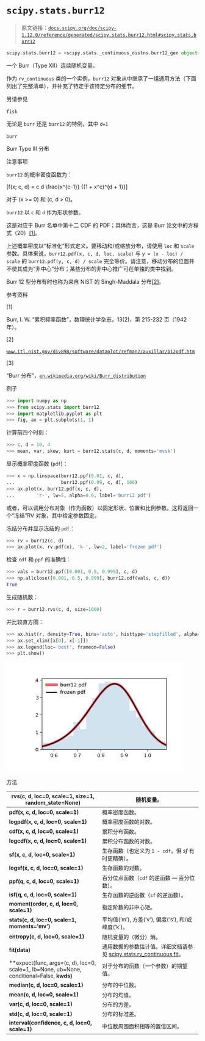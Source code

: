 # `scipy.stats.burr12`

> 原文链接：[`docs.scipy.org/doc/scipy-1.12.0/reference/generated/scipy.stats.burr12.html#scipy.stats.burr12`](https://docs.scipy.org/doc/scipy-1.12.0/reference/generated/scipy.stats.burr12.html#scipy.stats.burr12)

```py
scipy.stats.burr12 = <scipy.stats._continuous_distns.burr12_gen object>
```

一个 Burr（Type XII）连续随机变量。

作为 `rv_continuous` 类的一个实例，`burr12` 对象从中继承了一组通用方法（下面列出了完整清单），并补充了特定于该特定分布的细节。

另请参见

`fisk`

无论是 `burr` 还是 `burr12` 的特例，其中 `d=1`

`burr`

Burr Type III 分布

注意事项

`burr12` 的概率密度函数为：

\[f(x; c, d) = c d \frac{x^{c-1}} {(1 + x^c)^{d + 1}}\]

对于 \(x >= 0\) 和 \(c, d > 0\)。

`burr12` 以 `c` 和 `d` 作为形状参数。

这是对应于 Burr 名单中第十二 CDF 的 PDF；具体而言，这是 Burr 论文中的方程式（20）[[1]](#rae0857534213-1)。

上述概率密度以“标准化”形式定义。要移动和/或缩放分布，请使用 `loc` 和 `scale` 参数。具体来说，`burr12.pdf(x, c, d, loc, scale)` 与 `y = (x - loc) / scale` 的 `burr12.pdf(y, c, d) / scale` 完全等价。请注意，移动分布的位置并不使其成为“非中心”分布；某些分布的非中心推广可在单独的类中找到。

Burr 12 型分布有时也称为来自 NIST 的 Singh-Maddala 分布[[2]](#rae0857534213-2)。

参考资料

[1]

Burr, I. W. “累积频率函数”，数理统计学杂志，13(2)，第 215-232 页（1942 年）。

[2]

[`www.itl.nist.gov/div898/software/dataplot/refman2/auxillar/b12pdf.htm`](https://www.itl.nist.gov/div898/software/dataplot/refman2/auxillar/b12pdf.htm)

[3]

“Burr 分布”，[`en.wikipedia.org/wiki/Burr_distribution`](https://en.wikipedia.org/wiki/Burr_distribution)

例子

```py
>>> import numpy as np
>>> from scipy.stats import burr12
>>> import matplotlib.pyplot as plt
>>> fig, ax = plt.subplots(1, 1) 
```

计算前四个时刻：

```py
>>> c, d = 10, 4
>>> mean, var, skew, kurt = burr12.stats(c, d, moments='mvsk') 
```

显示概率密度函数 (`pdf`)：

```py
>>> x = np.linspace(burr12.ppf(0.01, c, d),
...                 burr12.ppf(0.99, c, d), 100)
>>> ax.plot(x, burr12.pdf(x, c, d),
...        'r-', lw=5, alpha=0.6, label='burr12 pdf') 
```

或者，可以调用分布对象（作为函数）以固定形状、位置和比例参数。这将返回一个“冻结”RV 对象，其中给定参数固定。

冻结分布并显示冻结的 `pdf`：

```py
>>> rv = burr12(c, d)
>>> ax.plot(x, rv.pdf(x), 'k-', lw=2, label='frozen pdf') 
```

检查 `cdf` 和 `ppf` 的准确性：

```py
>>> vals = burr12.ppf([0.001, 0.5, 0.999], c, d)
>>> np.allclose([0.001, 0.5, 0.999], burr12.cdf(vals, c, d))
True 
```

生成随机数：

```py
>>> r = burr12.rvs(c, d, size=1000) 
```

并比较直方图：

```py
>>> ax.hist(r, density=True, bins='auto', histtype='stepfilled', alpha=0.2)
>>> ax.set_xlim([x[0], x[-1]])
>>> ax.legend(loc='best', frameon=False)
>>> plt.show() 
```

![../../_images/scipy-stats-burr12-1.png](img/c7c3a3ef5a2fa1681f2d3cc2e7dd59bd.png)

方法

| **rvs(c, d, loc=0, scale=1, size=1, random_state=None)** | 随机变量。 |
| --- | --- |
| **pdf(x, c, d, loc=0, scale=1)** | 概率密度函数。 |
| **logpdf(x, c, d, loc=0, scale=1)** | 概率密度函数的对数。 |
| **cdf(x, c, d, loc=0, scale=1)** | 累积分布函数。 |
| **logcdf(x, c, d, loc=0, scale=1)** | 累积分布函数的对数。 |
| **sf(x, c, d, loc=0, scale=1)** | 生存函数（也定义为 `1 - cdf`，但 *sf* 有时更精确）。 |
| **logsf(x, c, d, loc=0, scale=1)** | 生存函数的对数。 |
| **ppf(q, c, d, loc=0, scale=1)** | 百分位点函数（`cdf` 的逆函数 — 百分位数）。 |
| **isf(q, c, d, loc=0, scale=1)** | 生存函数的逆函数（`sf` 的逆函数）。 |
| **moment(order, c, d, loc=0, scale=1)** | 指定阶数的非中心矩。 |
| **stats(c, d, loc=0, scale=1, moments=’mv’)** | 平均值(‘m’), 方差(‘v’), 偏度(‘s’), 和/或峰度(‘k’)。 |
| **entropy(c, d, loc=0, scale=1)** | 随机变量的（微分）熵。 |
| **fit(data)** | 通用数据的参数估计值。详细文档请参见 [scipy.stats.rv_continuous.fit](https://docs.scipy.org/doc/scipy/reference/generated/scipy.stats.rv_continuous.fit.html#scipy.stats.rv_continuous.fit)。 |
| **expect(func, args=(c, d), loc=0, scale=1, lb=None, ub=None, conditional=False, **kwds)** | 对于分布的函数（一个参数）的期望值。 |
| **median(c, d, loc=0, scale=1)** | 分布的中位数。 |
| **mean(c, d, loc=0, scale=1)** | 分布的均值。 |
| **var(c, d, loc=0, scale=1)** | 分布的方差。 |
| **std(c, d, loc=0, scale=1)** | 分布的标准差。 |
| **interval(confidence, c, d, loc=0, scale=1)** | 中位数周围面积相等的置信区间。 |
